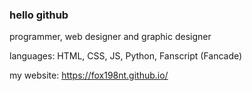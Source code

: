 ### hello github
programmer, web designer and graphic designer 

languages: HTML, CSS, JS, Python, Fanscript (Fancade)

my website: https://fox198nt.github.io/
